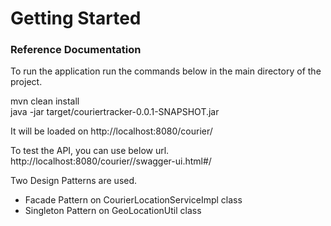 # Getting Started

### Reference Documentation
To run the application run the commands below in the main directory of the project.

mvn clean install\
java -jar target/couriertracker-0.0.1-SNAPSHOT.jar

It will be loaded on http://localhost:8080/courier/

To test the API, you can use below url.
http://localhost:8080/courier//swagger-ui.html#/


Two Design Patterns are used.

- Facade Pattern on  CourierLocationServiceImpl class
- Singleton Pattern on GeoLocationUtil class
